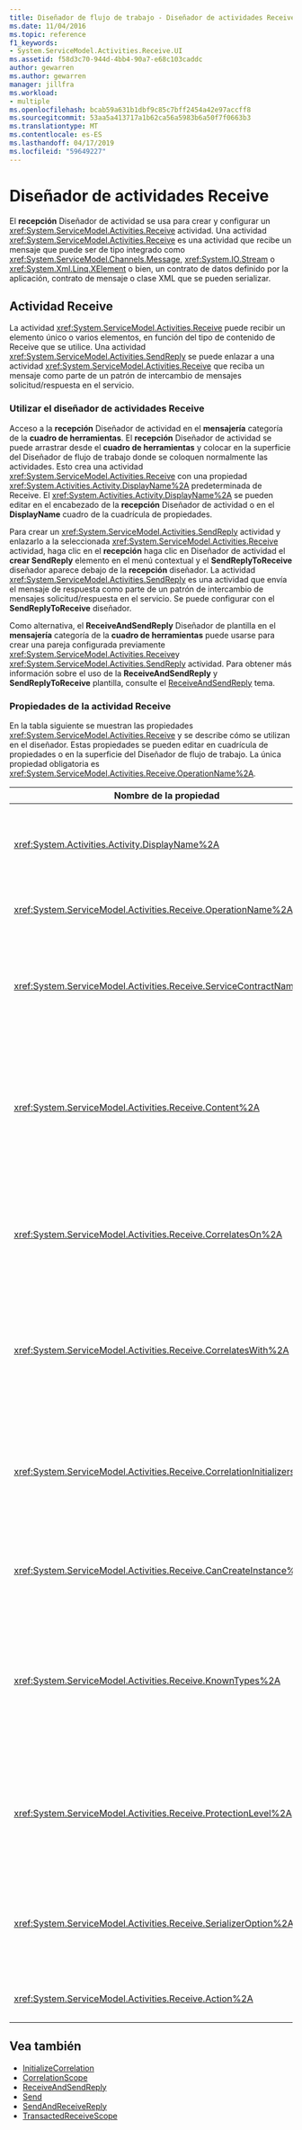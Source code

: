 ```yaml
---
title: Diseñador de flujo de trabajo - Diseñador de actividades Receive
ms.date: 11/04/2016
ms.topic: reference
f1_keywords:
- System.ServiceModel.Activities.Receive.UI
ms.assetid: f58d3c70-944d-4bb4-90a7-e68c103caddc
author: gewarren
ms.author: gewarren
manager: jillfra
ms.workload:
- multiple
ms.openlocfilehash: bcab59a631b1dbf9c85c7bff2454a42e97accff8
ms.sourcegitcommit: 53aa5a413717a1b62ca56a5983b6a50f7f0663b3
ms.translationtype: MT
ms.contentlocale: es-ES
ms.lasthandoff: 04/17/2019
ms.locfileid: "59649227"
---
```

# <a name="receive-activity-designer"></a>Diseñador de actividades Receive

El **recepción** Diseñador de actividad se usa para crear y configurar un <xref:System.ServiceModel.Activities.Receive> actividad. Una actividad <xref:System.ServiceModel.Activities.Receive> es una actividad que recibe un mensaje que puede ser de tipo integrado como <xref:System.ServiceModel.Channels.Message>, <xref:System.IO.Stream> o <xref:System.Xml.Linq.XElement> o bien, un contrato de datos definido por la aplicación, contrato de mensaje o clase XML que se pueden serializar.

## <a name="the-receive-activity"></a>Actividad Receive

La actividad <xref:System.ServiceModel.Activities.Receive> puede recibir un elemento único o varios elementos, en función del tipo de contenido de Receive que se utilice. Una actividad <xref:System.ServiceModel.Activities.SendReply> se puede enlazar a una actividad <xref:System.ServiceModel.Activities.Receive> que reciba un mensaje como parte de un patrón de intercambio de mensajes solicitud/respuesta en el servicio.

### <a name="using-the-receive-activity-designer"></a>Utilizar el diseñador de actividades Receive

Acceso a la **recepción** Diseñador de actividad en el **mensajería** categoría de la **cuadro de herramientas**. El **recepción** Diseñador de actividad se puede arrastrar desde el **cuadro de herramientas** y colocar en la superficie del Diseñador de flujo de trabajo donde se coloquen normalmente las actividades. Esto crea una actividad <xref:System.ServiceModel.Activities.Receive> con una propiedad <xref:System.Activities.Activity.DisplayName%2A> predeterminada de Receive. El <xref:System.Activities.Activity.DisplayName%2A> se pueden editar en el encabezado de la **recepción** Diseñador de actividad o en el **DisplayName** cuadro de la cuadrícula de propiedades.

Para crear un <xref:System.ServiceModel.Activities.SendReply> actividad y enlazarlo a la seleccionada <xref:System.ServiceModel.Activities.Receive> actividad, haga clic en el **recepción** haga clic en Diseñador de actividad el **crear SendReply** elemento en el menú contextual y el **SendReplyToReceive** diseñador aparece debajo de la **recepción** diseñador. La actividad <xref:System.ServiceModel.Activities.SendReply> es una actividad que envía el mensaje de respuesta como parte de un patrón de intercambio de mensajes solicitud/respuesta en el servicio. Se puede configurar con el **SendReplyToReceive** diseñador.

Como alternativa, el **ReceiveAndSendReply** Diseñador de plantilla en el **mensajería** categoría de la **cuadro de herramientas** puede usarse para crear una pareja configurada previamente <xref:System.ServiceModel.Activities.Receive>y <xref:System.ServiceModel.Activities.SendReply> actividad. Para obtener más información sobre el uso de la **ReceiveAndSendReply** y **SendReplyToReceive** plantilla, consulte el [ReceiveAndSendReply](../workflow-designer/receiveandsendreply-template-designer.md) tema.

### <a name="the-receive-activity-properties"></a>Propiedades de la actividad Receive

En la tabla siguiente se muestran las propiedades <xref:System.ServiceModel.Activities.Receive> y se describe cómo se utilizan en el diseñador. Estas propiedades se pueden editar en cuadrícula de propiedades o en la superficie del Diseñador de flujo de trabajo. La única propiedad obligatoria es <xref:System.ServiceModel.Activities.Receive.OperationName%2A>.

| Nombre de la propiedad | Obligatorio | Uso |
|-|----------|-|
| <xref:System.Activities.Activity.DisplayName%2A> | False | Especifica el nombre descriptivo de la actividad <xref:System.ServiceModel.Activities.Receive>. El valor predeterminado es Receive.<br /><br /> Aunque no es obligatorio utilizar un valor no predeterminado para la propiedad <xref:System.Activities.Activity.DisplayName%2A> descriptiva, se recomienza utilizar uno. |
| <xref:System.ServiceModel.Activities.Receive.OperationName%2A> | True | Especifica el nombre de la operación de servicio que implementa esta actividad <xref:System.ServiceModel.Activities.Receive>. Esta propiedad se utiliza para construir el valor predeterminado para el **acción** propiedad si el **acción** propiedad no se establece explícitamente. |
| <xref:System.ServiceModel.Activities.Receive.ServiceContractName%2A> | False | Especifica el nombre del contrato de servicios. Esta propiedad se utiliza para agrupar las operaciones de servicio en los contratos de servicios individuales. Todas las actividades <xref:System.ServiceModel.Activities.Receive> que tienen la misma propiedad <xref:System.ServiceModel.Activities.Receive.ServiceContractName%2A> están agrupadas en el mismo contrato de servicios (tipo de puerto WSDL asociado). El valor predeterminado es el nombre completo de CLR de la actividad de nivel superior (raíz). |
| <xref:System.ServiceModel.Activities.Receive.Content%2A> | False | Especifica el mensaje o contenido del parámetro que se va a recibir. Puede ser una actividad <xref:System.ServiceModel.Activities.ReceiveMessageContent> o una actividad <xref:System.ServiceModel.Activities.ReceiveParametersContent>. Editar esta propiedad seleccionando el botón de puntos suspensivos junto a la **contenido** campo en la cuadrícula de propiedades o haga clic en el **definir...**  situado junto a la **contenido** etiquetar en el **recepción** superficie del Diseñador de actividad. Ambos muestran el **definición de contenido** cuadro de diálogo. Para obtener más información sobre cómo usar este cuadro, vea el [cuadro de diálogo de definición de contenido](../workflow-designer/content-definition-dialog-box.md) tema. |
| <xref:System.ServiceModel.Activities.Receive.CorrelatesOn%2A> | False | Especifica las correlaciones entre las actividades <xref:System.ServiceModel.Activities.Receive> en operaciones de servicio de un flujo de trabajo con un objeto <xref:System.ServiceModel.MessageQuerySet>. Haga clic en el botón de puntos suspensivos junto a la <xref:System.ServiceModel.Activities.Receive.CorrelatesOn%2A> propiedad en la cuadrícula de propiedades para abrir el **Definition de CorrelatesOn** cuadro de diálogo. Para obtener más información sobre el uso de este cuadro de diálogo, vea el [cuadro de diálogo de definición de contenido](../workflow-designer/content-definition-dialog-box.md) tema. |
| <xref:System.ServiceModel.Activities.Receive.CorrelatesWith%2A> | False | Especifica la clase <xref:System.ServiceModel.Activities.CorrelationHandle> que se utiliza para enrutar el mensaje hacia la instancia de flujo de trabajo adecuada.<br /><br /> Haga clic en el botón de puntos suspensivos junto a la <xref:System.ServiceModel.Activities.Receive.CorrelatesWith%2A> propiedad en la cuadrícula de propiedades para abrir el **Editor de expresiones** cuadro de diálogo. Para obtener más información sobre el uso de este cuadro de diálogo, vea el [Cómo: Utilice el Editor de expresiones](../workflow-designer/how-to-use-the-expression-editor.md) tema. |
| <xref:System.ServiceModel.Activities.Receive.CorrelationInitializers%2A> | False | Especifica la colección de objetos <xref:System.ServiceModel.Activities.CorrelationInitializer> que inicializan varios objetos <xref:System.ServiceModel.Activities.CorrelationHandle> que configuran esta actividad <xref:System.ServiceModel.Activities.Receive> en el flujo de trabajo. Haga clic en el botón de puntos suspensivos junto a la <xref:System.ServiceModel.Activities.Receive.CorrelationInitializers%2A> propiedad en la cuadrícula de propiedades para abrir el **agregar inicializadores de correlación** cuadro de diálogo. Para obtener más información sobre el uso de este cuadro, vea el [cuadro de diálogo Agregar CorrelationInitializers](../workflow-designer/add-correlationinitializers-dialog-box.md) tema. |
| <xref:System.ServiceModel.Activities.Receive.CanCreateInstance%2A> | False | Especifica un valor que determina si una nueva instancia de flujo de trabajo se crea para procesar el mensaje en caso de que el mensaje no se correlacione con una instancia de flujo de trabajo existente. Si el valor se establece en **true**, se crea una nueva instancia de flujo de trabajo para procesar el mensaje cuando el mensaje no está correlacionado con una instancia de flujo de trabajo existente. |
| <xref:System.ServiceModel.Activities.Receive.KnownTypes%2A> | False | Especifica una colección de tipos conocidos para la operación de servicio implementada por esta actividad <xref:System.ServiceModel.Activities.Receive>. Esta propiedad se puede utilizar junto con el conjunto de propiedades <xref:System.ServiceModel.Activities.Receive.SerializerOption%2A> para <xref:System.Runtime.Serialization.DataContractSerializer>. Se ignorará si se usa <xref:System.Xml.Serialization.XmlSerializer>.<br /><br /> Seleccione el botón de puntos suspensivos junto a la **KnownTypes** campo en la cuadrícula de propiedades para mostrar el **Editor de la colección de tipo** cuadro de diálogo con el que puede agregar los tipos pertinentes. Para obtener más información sobre el uso de este cuadro, vea el [cuadro de diálogo del Editor de colección de tipo](../workflow-designer/type-collection-editor-dialog-box.md) tema. |
| <xref:System.ServiceModel.Activities.Receive.ProtectionLevel%2A> | False | Especifica la enumeración <xref:System.Net.Security.ProtectionLevel> para el mensaje.<br /><br /> 1. <xref:System.Net.Security.ProtectionLevel> significa que sólo la autenticación.<br />2. <xref:System.Net.Security.ProtectionLevel> significa firmar datos para ayudar a garantizar la integridad de los datos transmitidos.<br />3. <xref:System.Net.Security.ProtectionLevel> significa cifrar y firmar datos para ayudar a garantizar la confidencialidad e integridad de los datos transmitidos. |
| <xref:System.ServiceModel.Activities.Receive.SerializerOption%2A> | False | Especifica el tipo de serializador que se va a utilizar para la operación de servicio que implementa la actividad <xref:System.ServiceModel.Activities.Receive>. El valor predeterminado es <xref:System.Runtime.Serialization.DataContractSerializer>, que serializa y deserializa una instancia de un tipo en una secuencia o en un documento XML que utilice un contrato de datos que se haya proporcionado. Se puede utilizar también <xref:System.Xml.Serialization.XmlSerializer> si se requiere un mayor control de XML. |
| <xref:System.ServiceModel.Activities.Receive.Action%2A> | False | Especifica el encabezado de acción del mensaje. Si no se establece explícitamente, su valor predeterminado es: `https://tempuri.org/{service contract namespace}/{service contract name}/{operation name}`. |

## <a name="see-also"></a>Vea también

- [InitializeCorrelation](../workflow-designer/initializecorrelation-activity-designer.md)
- [CorrelationScope](../workflow-designer/correlationscope-activity-designer.md)
- [ReceiveAndSendReply](../workflow-designer/receiveandsendreply-template-designer.md)
- [Send](../workflow-designer/send-activity-designer.md)
- [SendAndReceiveReply](../workflow-designer/sendandreceivereply-template-designer.md)
- [TransactedReceiveScope](../workflow-designer/transactedreceivescope-activity-designer.md)
